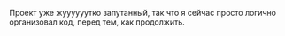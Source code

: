 Проект уже жуууууутко запутанный, так что я сейчас просто логично организовал код, перед тем, как продолжить.